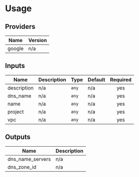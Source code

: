 # Usage
<!--- BEGIN_TF_DOCS --->
## Providers

| Name | Version |
|------|---------|
| google | n/a |

## Inputs

| Name | Description | Type | Default | Required |
|------|-------------|------|---------|:-----:|
| description | n/a | `any` | n/a | yes |
| dns\_name | n/a | `any` | n/a | yes |
| name | n/a | `any` | n/a | yes |
| project | n/a | `any` | n/a | yes |
| vpc | n/a | `any` | n/a | yes |

## Outputs

| Name | Description |
|------|-------------|
| dns\_name\_servers | n/a |
| dns\_zone\_id | n/a |
<!--- END_TF_DOCS --->
